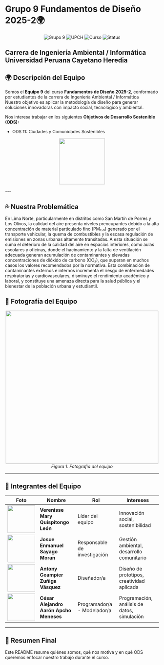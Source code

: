 # Grupo 9 Fundamentos de Diseño 2025-2🌍
<p align="center">
  <img src="https://img.shields.io/badge/Grupo-9-red" alt="Grupo 9">
  <img src="https://img.shields.io/badge/Universidad-UPCH-blue" alt="UPCH">
  <img src="https://img.shields.io/badge/Curso-Fundamentos_de_Diseño-ligth_blue" alt="Curso">
  <img src="https://img.shields.io/badge/Status-En_Desarrollo-orange" alt="Status">
</p>

Carrera de Ingeniería Ambiental / Informática  
**Universidad Peruana Cayetano Heredia**
---

## 🌍 Descripción del Equipo  
Somos el **Equipo 9** del curso **Fundamentos de Diseño 2025-2**, conformado por estudiantes de la carrera de Ingeniería Ambiental / Informática  
Nuestro objetivo es aplicar la metodología de diseño para generar soluciones innovadoras con impacto social, tecnológico y ambiental.  

Nos interesa trabajar en los siguientes **Objetivos de Desarrollo Sostenible (ODS):**    
- ODS 11: Ciudades y Comunidades Sostenibles

<p align="center">
<img src="/Recursos/Imágenes/ods11.png" width="150"/>
</p>
---

## 💦 Nuestra Problemática
En Lima Norte, particularmente en distritos como San Martín de Porres y Los Olivos, la calidad del aire presenta niveles preocupantes debido a la alta concentración de material particulado fino (PM₂.₅) generado por el transporte vehicular, la quema de combustibles y la escasa regulación de emisiones en zonas urbanas altamente transitadas. A esta situación se suma el deterioro de la calidad del aire en espacios interiores, como aulas escolares y oficinas, donde el hacinamiento y la falta de ventilación adecuada generan acumulación de contaminantes y elevadas concentraciones de dióxido de carbono (CO₂), que superan en muchos casos los valores recomendados por la normativa. Esta combinación de contaminantes externos e internos incrementa el riesgo de enfermedades respiratorias y cardiovasculares, disminuye el rendimiento académico y laboral, y constituye una amenaza directa para la salud pública y el bienestar de la población urbana y estudiantil.

## 📸 Fotografía del Equipo  
<p align="center">
  <img src="Recursos/Imágenes/equipo.jpg" width=500/><br>
  <em>Figura 1. Fotografía del equipo</em>
</p>

---

## 👥 Integrantes del Equipo  

| Foto | Nombre | Rol | Intereses |
|------|--------|-----|-----------|
| <img src="/Recursos/Imágenes/verenisse.jpg" width="90"/> | **Verenisse Mary Quispitongo León** | Líder del equipo | Innovación social, sostenibilidad |
| <img src="/Recursos/Imágenes/josue.jpg" width="90"/> | **Josue Enmanuel Sayago Moran** | Responsable de investigación | Gestión ambiental, desarrollo comunitario |
| <img src="/Recursos/Imágenes/antony.jpg" width="90"/> | **Antony Geampier Zuñiga Vásquez** | Diseñador/a | Diseño de prototipos, creatividad aplicada |
| <img src="/Recursos/Imágenes/cesar.jpg" width="90"/> | **César Alejandro Aarón Apcho Meneses** | Programador/a - Modelador/a | Programación, análisis de datos, simulación |

---

## 📌 Resumen Final  
Este README resume quiénes somos, qué nos motiva y en qué ODS queremos enfocar nuestro trabajo durante el curso.  






























